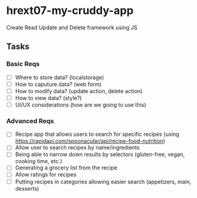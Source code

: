 # hrext07-my-cruddy-app
Create Read Update and Delete framework using JS


## Tasks

### Basic Reqs
- [ ] Where to store data? (localstorage)
- [ ] How to caputure data? (web form)
- [ ] How to modify data? (update action, delete action)
- [ ] How to view data? (style?)
- [ ] UI/UX considerations (how are we going to use this)

### Advanced Reqs
- [ ] Recipe app that allows users to search for specific recipes 
	  (using https://rapidapi.com/spoonacular/api/recipe-food-nutrition)
- [ ] Allow user to search recipes by name/ingredients
- [ ] Being able to narrow down results by selectors (gluten-free, vegan, cooking time, etc.)
- [ ] Generating a grocery list from the recipe
- [ ] Allow ratings for recipes
- [ ] Putting recipes in categories allowing easier search (appetizers, main, desserts)